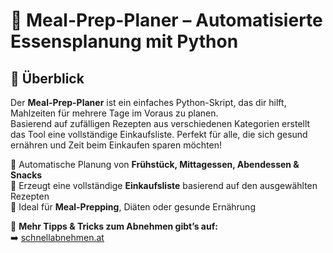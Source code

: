 # 🥗 Meal-Prep-Planer – Automatisierte Essensplanung mit Python

## 🚀 Überblick
Der **Meal-Prep-Planer** ist ein einfaches Python-Skript, das dir hilft, Mahlzeiten für mehrere Tage im Voraus zu planen.  
Basierend auf zufälligen Rezepten aus verschiedenen Kategorien erstellt das Tool eine vollständige Einkaufsliste. Perfekt für alle, die sich gesund ernähren und Zeit beim Einkaufen sparen möchten!  

🔹 Automatische Planung von **Frühstück, Mittagessen, Abendessen & Snacks**  
🔹 Erzeugt eine vollständige **Einkaufsliste** basierend auf den ausgewählten Rezepten  
🔹 Ideal für **Meal-Prepping**, Diäten oder gesunde Ernährung  

📢 **Mehr Tipps & Tricks zum Abnehmen gibt’s auf:**  
➡️ [schnellabnehmen.at](https://www.schnellabnehmen.at)  

